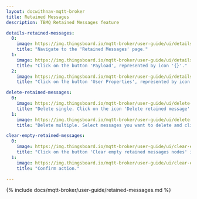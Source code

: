 ```yaml
---
layout: docwithnav-mqtt-broker
title: Retained Messages
description: TBMQ Retained Messages feature

details-retained-messages:
  0:
    image: https://img.thingsboard.io/mqtt-broker/user-guide/ui/details-retained-messages-1.png
    title: "Navigate to the 'Retained Messages' page."
  1:
    image: https://img.thingsboard.io/mqtt-broker/user-guide/ui/details-retained-messages-2.png
    title: "Click on the button 'Payload', represented by icon '{}'."
  2:
    image: https://img.thingsboard.io/mqtt-broker/user-guide/ui/details-retained-messages-3.png
    title: "Click on the button 'User Properties', represented by icon '[]'."

delete-retained-messages:
  0:
    image: https://img.thingsboard.io/mqtt-broker/user-guide/ui/delete-retained-messages-1.png
    title: "Delete single. Click on the icon 'Delete retained message' and confirm action."
  1:
    image: https://img.thingsboard.io/mqtt-broker/user-guide/ui/delete-retained-messages-2.png
    title: "Delete multiple. Select messages you want to delete and click on the 'Delete' icon in the top right corner."

clear-empty-retained-messages:
  0:
    image: https://img.thingsboard.io/mqtt-broker/user-guide/ui/clear-empty-retained-messages-1.png
    title: "Click on the button 'Clear empty retained messages nodes' in the top right corner."
  1:
    image: https://img.thingsboard.io/mqtt-broker/user-guide/ui/clear-empty-retained-messages-2.png
    title: "Confirm action."

---
```


{% include docs/mqtt-broker/user-guide/retained-messages.md %}
